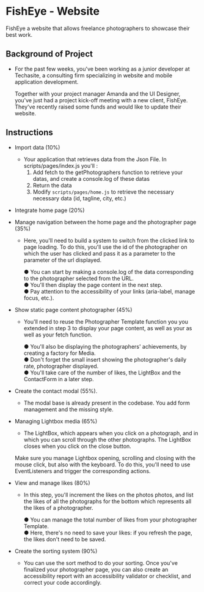 # FishEye - Website

FishEye a website that allows freelance photographers to showcase their best work.

## Background of Project

- For the past few weeks, you've been working as a junior developer at Techasite, a consulting firm specializing in website and mobile application development.

    Together with your project manager Amanda and the UI Designer, you've just had a project kick-off meeting with a new client, FishEye. They've recently raised some funds and would like to update their website.

## Instructions

- Import data (10%)
    - Your application that retrieves data from the Json File.
    In scripts/pages/index.js you'll :
        1. Add fetch to the getPhotographers function to retrieve your datas, and create a console.log of these datas
        2. Return the data
        3. Modify `scripts/pages/home.js` to retrieve the necessary
        necessary data (id, tagline, city, etc.)

- Integrate home page (20%)

- Manage navigation between the home page and the photographer page (35%)
    - Here, you'll need to build a system to switch from the clicked link to page loading.
    To do this, you'll use the id of the photographer on which the user has clicked and pass it as a parameter to the parameter of the url displayed.

        ● You can start by making a console.log of the data corresponding to the photographer selected from the URL.<br/>
        ● You'll then display the page content in the next step.<br/>
        ● Pay attention to the accessibility of your links (aria-label, manage focus, etc.).

- Show static page content photographer (45%)
    - You'll need to reuse the Photographer Template function you
    you extended in step 3 to display your page content, as well as your
    as well as your fetch function.

        ● You'll also be displaying the photographers' achievements, by creating a factory for Media.<br/>
        ● Don't forget the small insert showing the photographer's daily rate, photographer displayed.<br/>
        ● You'll take care of the number of likes, the LightBox and the ContactForm in a later step.

- Create the contact modal (55%).
    - The modal base is already present in the codebase. You add form management and the missing style.

- Managing Lightbox media (65%)
    - The LightBox, which appears when you click on a photograph, and in which you can scroll through the other photographs.
    The LightBox closes when you click on the close button.

    Make sure you manage Lightbox opening, scrolling and closing with the mouse click, but also with the keyboard. To do this, you'll need to use EventListeners and trigger the corresponding actions.

- View and manage likes (80%)
    - In this step, you'll increment the likes on the photos photos, and list the likes of all the photographs for the bottom which represents all the likes of a photographer.

        ● You can manage the total number of likes from your photographer Template.<br/>
        ● Here, there's no need to save your likes: if you refresh the page, the likes don't need to be saved.

- Create the sorting system (90%)
    - You can use the sort method to do your sorting. Once you've finalized your photographer page, you can also create an accessibility report with an accessibility validator or checklist, and correct your code accordingly.